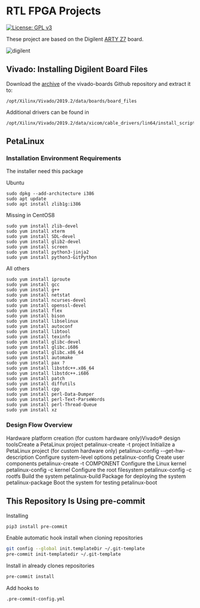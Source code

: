 # RTL FPGA Projects

[![License: GPL v3](https://img.shields.io/badge/License-GPLv3-blue.svg)](https://www.gnu.org/licenses/gpl-3.0)

These project are based on the Digilent [ARTY Z7](https://reference.digilentinc.com/reference/programmable-logic/arty-z7/start) board.

![digilent](https://reference.digilentinc.com/_media/reference/programmable-logic/arty-z7/arty-z7_-_obl_-_600.png)


## Vivado: Installing Digilent Board Files

Download the [archive](https://github.com/Digilent/vivado-boards/archive/master.zip?_ga=2.97053599.1009087387.1591531709-2003481732.1591531709) of the vivado-boards Github repository and extract it to:

```
/opt/Xilinx/Vivado/2019.2/data/boards/board_files
```

Additional drivers can be found in

```
/opt/Xilinx/Vivado/2019.2/data/xicom/cable_drivers/lin64/install_script/install_drivers
```

## PetaLinux

### Installation Environment Requirements

The installer need this package

Ubuntu
```
sudo dpkg --add-architecture i386
sudo apt update
sudo apt install zlib1g:i386
```

Missing in CentOS8
```
sudo yum install zlib-devel
sudo yum install xterm
sudo yum install SDL-devel
sudo yum install glib2-devel
sudo yum install screen
sudo yum install python3-jinja2
sudo yum install python3-GitPython
```

All others
```
sudo yum install iproute
sudo yum install gcc
sudo yum install g++
sudo yum install netstat
sudo yum install ncurses-devel
sudo yum install openssl-devel
sudo yum install flex
sudo yum install bison
sudo yum install libselinux
sudo yum install autoconf
sudo yum install libtool
sudo yum install texinfo
sudo yum install glibc-devel
sudo yum install glibc.i686
sudo yum install glibc.x86_64
sudo yum install automake
sudo yum install pax ?
sudo yum install libstdc++.x86_64
sudo yum install libstdc++.i686
sudo yum install patch
sudo yum install diffutils
sudo yum install cpp
sudo yum install perl-Data-Dumper
sudo yum install perl-Text-ParseWords
sudo yum install perl-Thread-Queue
sudo yum install xz
```

### Design Flow Overview
Hardware platform creation (for custom hardware only)Vivado® design toolsCreate a PetaLinux project
petalinux-create -t project
Initialize a PetaLinux project (for custom hardware only)
petalinux-config --get-hw-description
Configure system-level options
petalinux-config
Create user components
petalinux-create -t COMPONENT
Configure the Linux kernel
petalinux-config -c kernel
Configure the root filesystem
petalinux-config -c rootfs
Build the system
petalinux-build
Package for deploying the system
petalinux-package
Boot the system for testing
petalinux-boot


## This Repository Is Using pre-commit

Installing
```bash
pip3 install pre-commit
```

Enable automatic hook install when cloning repositories
```bash
git config --global init.templateDir ~/.git-template
pre-commit init-templatedir ~/.git-template
```

Install in already clones repositories
```bash
pre-commit install
```

Add hooks to
```
.pre-commit-config.yml
```
